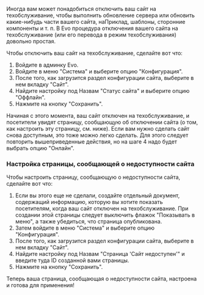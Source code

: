 <p>Иногда вам может понадобиться отключить ваш сайт на техобслуживание, чтобы выполнить обновление сервера или обновить какие-нибудь части вашего сайта, наПриклад, шаблоны, сторонние компоненты и т. п. В Evo процедура отключения вашего сайта на техобслуживание (или его перевода в режим техобслуживания) довольно простая.</p>
<p>Чтобы отключить ваш сайт на техобслуживание, сделайте вот что:</p>
<ol>
  <li>Войдите в админку Evo.</li>
  <li>Войдите в меню "Система" и выберите опцию "Конфигурация".</li>
  <li>После того, как загрузится раздел конфигурации сайта, выберите в нем вкладку "Сайт".</li>
  <li>Найдите настройку под Назвам "Статус сайта" и выберите опцию "Оффлайн".</li>
  <li>Нажмите на кнопку "Сохранить".</li>
</ol>
<p>Начиная с этого момента, ваш сайт отключен на техобслуживание, и посетители увидят страницу, сообщающую об отключении сайта (о том, как настроить эту страницу, см. ниже). Если вам нужно сделать сайт снова доступным, это тоже можно легко сделать. Для этого следует повторить вышеприведенные действия, но на шаге 4 надо будет выбрать опцию "Онлайн".</p>
<h3>Настройка страницы, сообщающей о недоступности сайта</h3>
<p>Чтобы настроить страницу, сообщающую о недоступности сайта, сделайте вот что:</p>
<ol>
  <li>Если вы этого еще не сделали, создайте отдельный документ, содержащий информацию, которую вы хотите показать посетителям, когда ваш сайт отключен на техобслуживание. При создании этой страницы следует выключить флажок "Показывать в меню", а также убедиться, что страница опубликована.</li>
  <li>Затем войдите в меню "Система" и выберите опцию "Конфигурация".</li>
  <li>После того, как загрузится раздел конфигурации сайта, выберите в нем вкладку "Сайт".</li>
  <li>Найдите настройку под Назвам "Страница 'Сайт недоступен'" и введите туда ID созданной вами страницы.</li>
  <li>Нажмите на кнопку "Сохранить".</li>
</ol>
<p>Теперь ваша страница, сообщающая о недоступности сайта, настроена и готова для применения!</p>
